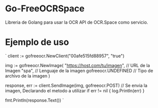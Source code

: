 # Go-FreeOCRSpace
Libreria de Golang para usar la OCR API de OCR.Space como servicio.

# Ejemplo de uso
`
client := gofreeocr.NewClient("00afe515fd88957", "true")

img := gofreeocr.NewImage(
    "https://host.com/tu/imagen",   // URL de la Imagen
    "spa",  // Lenguaje de la imagen
    gofreeocr.UNDEFINED // Tipo de archivo de la imagen
)

response, err := client.SendImage(img, gofreeocr.POST)  // Se envia la imagen, Declarando el metodo a utilizar
if err != nil {
    log.Println(err)
}

fmt.Println(response.Text())
`
